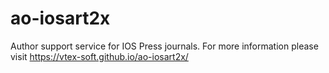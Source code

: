 # ao-iosart2x
Author support service for IOS Press journals. For more information please visit https://vtex-soft.github.io/ao-iosart2x/
